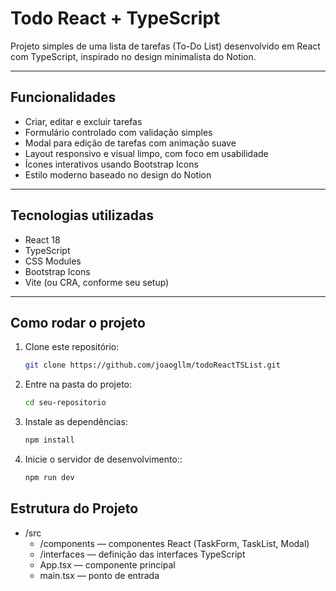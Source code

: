 # Todo React + TypeScript

Projeto simples de uma lista de tarefas (To-Do List) desenvolvido em React com TypeScript, inspirado no design minimalista do Notion.

---

## Funcionalidades

- Criar, editar e excluir tarefas
- Formulário controlado com validação simples
- Modal para edição de tarefas com animação suave
- Layout responsivo e visual limpo, com foco em usabilidade
- Ícones interativos usando Bootstrap Icons
- Estilo moderno baseado no design do Notion

---

## Tecnologias utilizadas

- React 18
- TypeScript
- CSS Modules
- Bootstrap Icons
- Vite (ou CRA, conforme seu setup)

---

## Como rodar o projeto

1. Clone este repositório:

   ```bash
   git clone https://github.com/joaogllm/todoReactTSList.git

   ```

2. Entre na pasta do projeto:

   ```bash
   cd seu-repositorio

   ```

3. Instale as dependências:

   ```bash
   npm install

   ```

4. Inicie o servidor de desenvolvimento::

   ```bash
   npm run dev
   ```

## Estrutura do Projeto

- /src
  - /components — componentes React (TaskForm, TaskList, Modal)
  - /interfaces — definição das interfaces TypeScript
  - App.tsx — componente principal
  - main.tsx — ponto de entrada
